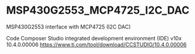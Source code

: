 # MSP430G2553_MCP4725_I2C_DAC

MSP430G2553 interface with MCP4725 (I2C DAC)

Code Composer Studio integrated development environment (IDE) v10x 10.4.0.00006
https://www.ti.com/tool/download/CCSTUDIO/10.4.0.00006
